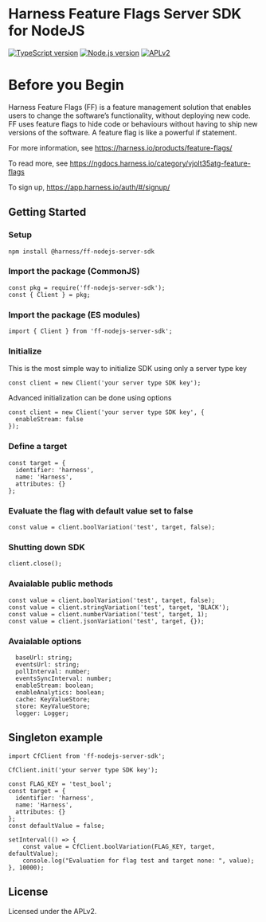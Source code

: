 # Harness Feature Flags Server SDK for NodeJS

[![TypeScript version][ts-badge]][typescript-4-3]
[![Node.js version][nodejs-badge]][nodejs]
[![APLv2][license-badge]][license]

# Before you Begin
Harness Feature Flags (FF) is a feature management solution that enables users to change the software’s functionality, without deploying new code. FF uses feature flags to hide code or behaviours without having to ship new versions of the software. A feature flag is like a powerful if statement.

For more information, see https://harness.io/products/feature-flags/

To read more, see https://ngdocs.harness.io/category/vjolt35atg-feature-flags

To sign up, https://app.harness.io/auth/#/signup/

## Getting Started

### Setup

```npm install @harness/ff-nodejs-server-sdk```

### Import the package (CommonJS)

```
const pkg = require('ff-nodejs-server-sdk');
const { Client } = pkg;
```

### Import the package (ES modules)

```
import { Client } from 'ff-nodejs-server-sdk';
```

### Initialize

This is the most simple way to initialize SDK using only a server type key
```
const client = new Client('your server type SDK key');
```

Advanced initialization can be done using options
```
const client = new Client('your server type SDK key', {
  enableStream: false
});
```

### Define a target
```
const target = {
  identifier: 'harness',
  name: 'Harness',
  attributes: {}
};
```

### Evaluate the flag with default value set to false
```
const value = client.boolVariation('test', target, false);
```

### Shutting down SDK
```
client.close();
```

### Avaialable public methods
```
const value = client.boolVariation('test', target, false);
const value = client.stringVariation('test', target, 'BLACK');
const value = client.numberVariation('test', target, 1);
const value = client.jsonVariation('test', target, {});
```

### Avaialable options

```
  baseUrl: string;
  eventsUrl: string;
  pollInterval: number;
  eventsSyncInterval: number;
  enableStream: boolean;
  enableAnalytics: boolean;
  cache: KeyValueStore;
  store: KeyValueStore;
  logger: Logger;
```

## Singleton example

```
import CfClient from 'ff-nodejs-server-sdk';

CfClient.init('your server type SDK key');

const FLAG_KEY = 'test_bool';
const target = {
  identifier: 'harness',
  name: 'Harness',
  attributes: {}
};
const defaultValue = false;

setInterval(() => {
    const value = CfClient.boolVariation(FLAG_KEY, target, defaultValue);
    console.log("Evaluation for flag test and target none: ", value);
}, 10000);
```
## License

Licensed under the APLv2.

[ts-badge]: https://img.shields.io/badge/TypeScript-4.3-blue.svg
[nodejs-badge]: https://img.shields.io/badge/Node.js->=%2012-blue.svg
[nodejs]: https://nodejs.org/dist/latest-v14.x/docs/api/
[typescript]: https://www.typescriptlang.org/
[typescript-4-3]: https://www.typescriptlang.org/docs/handbook/release-notes/typescript-4-3.html
[license-badge]: https://img.shields.io/badge/license-APLv2-blue.svg
[license]: https://github.com/drone/ff-nodejs-server-sdk/blob/main/LICENSE
[jest]: https://facebook.github.io/jest/
[eslint]: https://github.com/eslint/eslint
[prettier]: https://prettier.io
[volta]: https://volta.sh
[gh-actions]: https://github.com/features/actions
